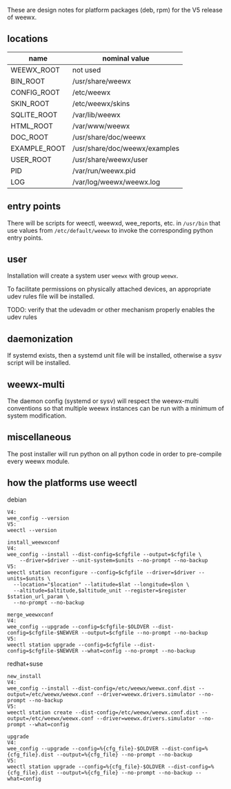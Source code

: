 These are design notes for platform packages (deb, rpm) for the V5 release of weewx.

## locations

| name | nominal value |
|---|---|
|WEEWX_ROOT   | not used |
|BIN_ROOT     | /usr/share/weewx |
|CONFIG_ROOT  | /etc/weewx |
|SKIN_ROOT    | /etc/weewx/skins |
|SQLITE_ROOT  | /var/lib/weewx |
|HTML_ROOT    | /var/www/weewx |
|DOC_ROOT     | /usr/share/doc/weewx |
|EXAMPLE_ROOT | /usr/share/doc/weewx/examples |
|USER_ROOT    | /usr/share/weewx/user |
|PID          | /var/run/weewx.pid |
|LOG          | /var/log/weewx/weewx.log |

## entry points

There will be scripts for weectl, weewxd, wee_reports, etc. in `/usr/bin` that use values from `/etc/default/weewx` to invoke the corresponding python entry points.

## user

Installation will create a system user `weewx` with group `weewx`.

To facilitate permissions on physically attached devices, an appropriate udev rules file will be installed.

TODO: verify that the udevadm or other mechanism properly enables the udev rules

## daemonization

If systemd exists, then a systemd unit file will be installed, otherwise a sysv script will be installed.

## weewx-multi

The daemon config (systemd or sysv) will respect the weewx-multi conventions so that multiple weewx instances can be run with a minimum of system modification.

## miscellaneous

The post installer will run python on all python code in order to pre-compile every weewx module.

## how the platforms use weectl

debian
```
V4:
wee_config --version
V5:
weectl --version

install_weewxconf
V4:
wee_config --install --dist-config=$cfgfile --output=$cfgfile \
    --driver=$driver --unit-system=$units --no-prompt --no-backup
V5:
weectl station reconfigure --config=$cfgfile --driver=$driver --units=$units \
  --location="$location" --latitude=$lat --longitude=$lon \
  --altitude=$altitude,$altitude_unit --register=$register $station_url_param \
  --no-prompt --no-backup

merge_weewxconf
V4:
wee_config --upgrade --config=$cfgfile-$OLDVER --dist-config=$cfgfile-$NEWVER --output=$cfgfile --no-prompt --no-backup
V5:
weectl station upgrade --config=$cfgfile --dist-config=$cfgfile-$NEWVER --what=config --no-prompt --no-backup
```

redhat+suse
```
new_install
V4:
wee_config --install --dist-config=/etc/weewx/weewx.conf.dist --output=/etc/weewx/weewx.conf --driver=weewx.drivers.simulator --no-prompt --no-backup
V5:
weectl station create --dist-config=/etc/weewx/weewx.conf.dist --output=/etc/weewx/weewx.conf --driver=weewx.drivers.simulator --no-prompt --what=config

upgrade
V4:
wee_config --upgrade --config=%{cfg_file}-$OLDVER --dist-config=%{cfg_file}.dist --output=%{cfg_file} --no-prompt --no-backup
V5:
weectl station upgrade --config=%{cfg_file}-$OLDVER --dist-config=%{cfg_file}.dist --output=%{cfg_file} --no-prompt --no-backup --what=config
```

